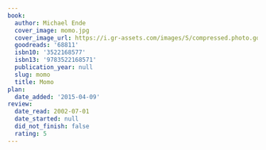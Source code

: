 ```yaml
---
book:
  author: Michael Ende
  cover_image: momo.jpg
  cover_image_url: https://i.gr-assets.com/images/S/compressed.photo.goodreads.com/books/1420905611l/68811._SX98_.jpg
  goodreads: '68811'
  isbn10: '3522168577'
  isbn13: '9783522168571'
  publication_year: null
  slug: momo
  title: Momo
plan:
  date_added: '2015-04-09'
review:
  date_read: 2002-07-01
  date_started: null
  did_not_finish: false
  rating: 5
---
```

